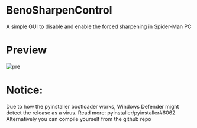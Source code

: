 # BenoSharpenControl
A simple GUI to disable and enable the forced sharpening in Spider-Man PC

# Preview
![pre](https://i.postimg.cc/wB9gzpBT/Recording-2022-08-22-at-22-33-30.gif)


# Notice:

Due to how the pyinstaller bootloader works, Windows Defender might detect the release as a virus. Read more: pyinstaller/pyinstaller#6062
Alternatively you can compile yourself from the github repo
